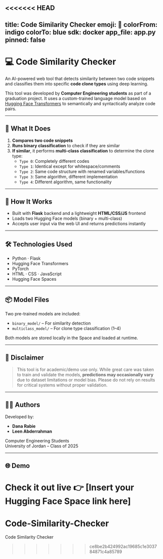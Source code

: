 <<<<<<< HEAD
---
title: Code Similarity Checker
emoji: 🧠
colorFrom: indigo
colorTo: blue
sdk: docker
app_file: app.py
pinned: false
---

# 💻 Code Similarity Checker

An AI-powered web tool that detects similarity between two code snippets and classifies them into specific **code clone types** using deep learning.

This tool was developed by **Computer Engineering students** as part of a graduation project. It uses a custom-trained language model based on [Hugging Face Transformers](https://huggingface.co/transformers/) to semantically and syntactically analyze code pairs.

---

## 🧠 What It Does

1. **Compares two code snippets**
2. **Runs binary classification** to check if they are similar
3. **If similar**, it performs **multi-class classification** to determine the clone type:
   - `Type 0`: Completely different codes
   - `Type 1`: Identical except for whitespace/comments
   - `Type 2`: Same code structure with renamed variables/functions
   - `Type 3`: Same algorithm, different implementation
   - `Type 4`: Different algorithm, same functionality

---

## 🚀 How It Works

- Built with **Flask** backend and a lightweight **HTML/CSS/JS** frontend
- Loads two Hugging Face models (binary + multi-class)
- Accepts user input via the web UI and returns predictions instantly

---

## 🛠️ Technologies Used

- Python · Flask
- Hugging Face Transformers
- PyTorch
- HTML · CSS · JavaScript
- Hugging Face Spaces

---

## 📦 Model Files

Two pre-trained models are included:
- `binary_model/` – For similarity detection
- `multiclass_model/` – For clone type classification (1–4)

Both models are stored locally in the Space and loaded at runtime.

---

## 📝 Disclaimer

> This tool is for academic/demo use only. While great care was taken to train and validate the models, **predictions may occasionally vary** due to dataset limitations or model bias. Please do not rely on results for critical systems without proper validation.

---

## 🧑‍🎓 Authors

Developed by:
- **Dana Rabie**  
- **Leen Abderrahman**  

Computer Engineering Students  
University of Jordan – Class of 2025

---

## 🌐 Demo

Check it out live 👉 [Insert your Hugging Face Space link here]
=======
# Code-Similarity-Checker
 Code Similarity Checker
>>>>>>> ce8be2b424992ac19685c1e303784871c4a85789
